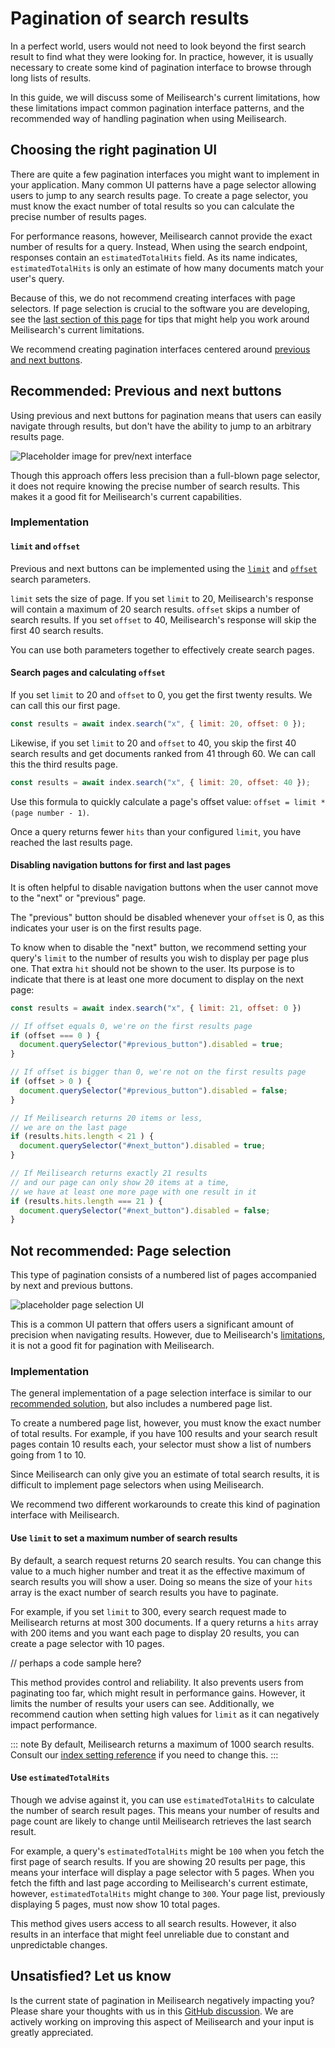 # Pagination of search results

In a perfect world, users would not need to look beyond the first search result to find what they were looking for. In practice, however, it is usually necessary to create some kind of pagination interface to browse through long lists of results.

In this guide, we will discuss some of Meilisearch's current limitations, how these limitations impact common pagination interface patterns, and the recommended way of handling pagination when using Meilisearch.

## Choosing the right pagination UI

There are quite a few pagination interfaces you might want to implement in your application. Many common UI patterns have a page selector allowing users to jump to any search results page. To create a page selector, you must know the exact number of total results so you can calculate the precise number of results pages.

For performance reasons, however, Meilisearch cannot provide the exact number of results for a query. Instead, When using the search endpoint, responses contain an `estimatedTotalHits` field. As its name indicates, `estimatedTotalHits` is only an estimate of how many documents match your user's query.

Because of this, we do not recommend creating interfaces with page selectors. If page selection is crucial to the software you are developing, see the [last section of this page](#not-recommended-page-selection) for tips that might help you work around Meilisearch's current limitations.

We recommend creating pagination interfaces centered around [previous and next buttons](#recommended-previous-and-next-buttons).

## Recommended: Previous and next buttons

Using previous and next buttons for pagination means that users can easily navigate through results, but don't have the ability to jump to an arbitrary results page.

![Placeholder image for prev/next interface]()

Though this approach offers less precision than a full-blown page selector, it does not require knowing the precise number of search results. This makes it a good fit for Meilisearch's current capabilities.

### Implementation

#### `limit` and `offset`

Previous and next buttons can be implemented using the [`limit`](/reference/api/search.md#limit) and [`offset`](/reference/api/search.md#offset) search parameters.

`limit` sets the size of page. If you set `limit` to 20, Meilisearch's response will contain a maximum of 20 search results. `offset` skips a number of search results. If you set `offset` to 40, Meilisearch's response will skip the first 40 search results.

You can use both parameters together to effectively create search pages.

#### Search pages and calculating `offset`

If you set `limit` to 20 and `offset` to 0, you get the first twenty results. We can call this our first page.

```js
const results = await index.search("x", { limit: 20, offset: 0 });
```

Likewise, if you set `limit` to 20 and `offset` to 40, you skip the first 40 search results and get documents ranked from 41 through 60. We can call this the third results page.

```js
const results = await index.search("x", { limit: 20, offset: 40 });
```

Use this formula to quickly calculate a page's offset value: `offset = limit * (page number - 1)`.

Once a query returns fewer `hits` than your configured `limit`, you have reached the last results page.

#### Disabling navigation buttons for first and last pages

It is often helpful to disable navigation buttons when the user cannot move to the "next" or "previous" page.

The "previous" button should be disabled whenever your `offset` is 0, as this indicates your user is on the first results page.

To know when to disable the "next" button, we recommend setting your query's `limit` to the number of results you wish to display per page plus one. That extra `hit` should not be shown to the user. Its purpose is to indicate that there is at least one more document to display on the next page:

```js
const results = await index.search("x", { limit: 21, offset: 0 })

// If offset equals 0, we're on the first results page
if (offset === 0 ) {
  document.querySelector("#previous_button").disabled = true;
} 

// If offset is bigger than 0, we're not on the first results page
if (offset > 0 ) {
  document.querySelector("#previous_button").disabled = false;
}

// If Meilisearch returns 20 items or less, 
// we are on the last page
if (results.hits.length < 21 ) {
  document.querySelector("#next_button").disabled = true;
} 

// If Meilisearch returns exactly 21 results
// and our page can only show 20 items at a time,
// we have at least one more page with one result in it
if (results.hits.length === 21 ) {
  document.querySelector("#next_button").disabled = false;
}
```

## Not recommended: Page selection

This type of pagination consists of a numbered list of pages accompanied by next and previous buttons.

![placeholder page selection UI](https://vuejsexamples.com/content/images/2018/11/vue-pagination.gif)

This is a common UI pattern that offers users a significant amount of precision when navigating results. However, due to Meilisearch's [limitations](#choosing-the-right-pagination-ui), it is not a good fit for pagination with Meilisearch.

### Implementation

The general implementation of a page selection interface is similar to our [recommended solution](#recommended-previous-and-next-buttons), but also includes a numbered page list.

To create a numbered page list, however, you must know the exact number of total results. For example, if you have 100 results and your search result pages contain 10 results each, your selector must show a list of numbers going from 1 to 10.

Since Meilisearch can only give you an estimate of total search results, it is difficult to implement page selectors when using Meilisearch.

We recommend two different workarounds to create this kind of pagination interface with Meilisearch.

#### Use `limit` to set a maximum number of search results

By default, a search request returns 20 search results. You can change this value to a much higher number and treat it as the effective maximum of search results you will show a user. Doing so means the size of your `hits` array is the exact number of search results you have to paginate.

For example, if you set `limit` to 300, every search request made to Meilisearch returns at most 300 documents. If a query returns a `hits` array with 200 items and you want each page to display 20 results, you can create a page selector with 10 pages.

// perhaps a code sample here?

This method provides control and reliability. It also prevents users from paginating too far, which might result in performance gains. However, it limits the number of results your users can see. Additionally, we recommend caution when setting high values for `limit` as it can negatively impact performance.

::: note
By default, Meilisearch returns a maximum of 1000 search results. Consult our [index setting reference](/reference/api/pagination.md#maxtotalhits-1) if you need to change this.
:::

#### Use `estimatedTotalHits`

Though we advise against it, you can use `estimatedTotalHits` to calculate the number of search result pages. This means your number of results and page count are likely to change until Meilisearch retrieves the last search result.

For example, a query's `estimatedTotalHits` might be `100` when you fetch the first page of search results. If you are showing 20 results per page, this means your interface will display a page selector with 5 pages. When you fetch the fifth and last page according to Meilisearch's current estimate, however, `estimatedTotalHits` might change to `300`. Your page list, previously displaying 5 pages, must now show 10 total pages.

This method gives users access to all search results. However, it also results in an interface that might feel unreliable due to constant and unpredictable changes.

## Unsatisfied? Let us know

Is the current state of pagination in Meilisearch negatively impacting you? Please share your thoughts with us in this [GitHub discussion](https://github.com/meilisearch/product/discussions/483). We are actively working on improving this aspect of Meilisearch and your input is greatly appreciated.
